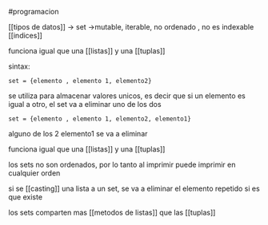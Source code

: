 #programacion 

[[tipos de datos]] -> set ->mutable, iterable, no ordenado , no es indexable [[indices]]


funciona igual que una [[listas]] y una [[tuplas]] 


sintax:
```
set = {elemento , elemento 1, elemento2}
```
se utiliza para almacenar valores unicos, es decir que si un elemento es igual a otro, el set va a eliminar uno de los dos

```
set = {elemento , elemento 1, elemento2, elemento1}

```
alguno de los 2 elemento1 se va a eliminar

funciona igual que una [[listas]] y una [[tuplas]]

los sets no son ordenados, por lo tanto al imprimir puede imprimir en cualquier orden

si se [[casting]] una lista a un set, se va a eliminar el elemento repetido si es que existe

los sets comparten mas [[metodos de listas]] que las [[tuplas]] 

